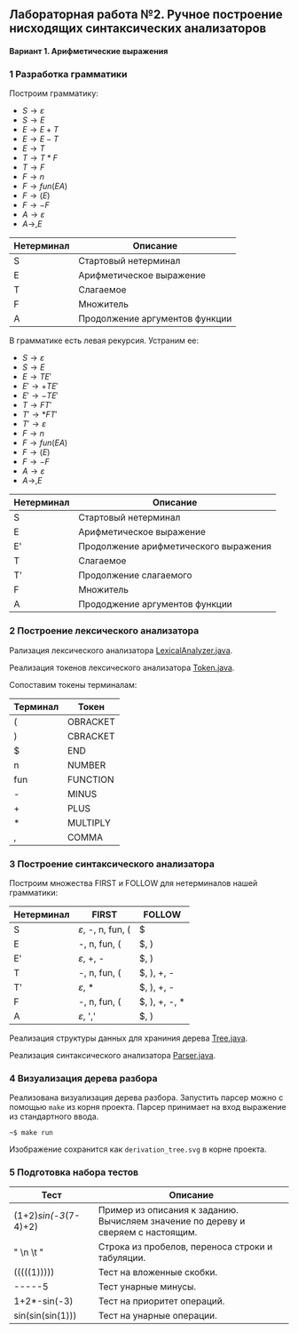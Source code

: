 ## Лабораторная работа №2. Ручное построение нисходящих синтаксических анализаторов

#### Вариант 1. Арифметические выражения

### 1 Разработка грамматики

Построим грамматику:

- $S \rightarrow \varepsilon$
- $S \rightarrow E$
- $E \rightarrow E + T$
- $E \rightarrow E - T$
- $E \rightarrow T$
- $T \rightarrow T * F$
- $T \rightarrow F$
- $F \rightarrow n$
- $F \rightarrow fun(EA)$
- $F \rightarrow (E)$
- $F \rightarrow -F$
- $A \rightarrow \varepsilon$
- $A \rightarrow ,E$

| Нетерминал | Описание                       |
|------------|--------------------------------|
| S          | Стартовый нетерминал           |
| E          | Арифметическое выражение       |
| T          | Слагаемое                      |
| F          | Множитель                      |
| A          | Продолжение аргументов функции |

В грамматике есть левая рекурсия. Устраним ее:

- $S \rightarrow \varepsilon$
- $S \rightarrow E$
- $E \rightarrow TE'$
- $E' \rightarrow +TE'$
- $E' \rightarrow -TE'$
- $T \rightarrow FT'$
- $T' \rightarrow *FT'$
- $T' \rightarrow \varepsilon$
- $F \rightarrow n$
- $F \rightarrow fun(EA)$
- $F \rightarrow (E)$
- $F \rightarrow -F$
- $A \rightarrow \varepsilon$
- $A \rightarrow ,E$

| Нетерминал | Описание                              |
|------------|---------------------------------------|
| S          | Стартовый нетерминал                  |
| E          | Арифметическое выражение              |
| E'         | Продолжение арифметического выражения |
| T          | Слагаемое                             |
| T'         | Продолжение слагаемого                |
| F          | Множитель                             |
| A          | Прододжение аргументов функции        |

### 2 Построение лексического анализатора

Рализация лексического анализатора [LexicalAnalyzer.java](./src/LexicalAnalyzer.java).

Реализация токенов лексического анализатора [Token.java](./src/Token.java).

Сопоставим токены терминалам:

| Терминал | Токен    |
|----------|----------|
| (        | OBRACKET |
| )        | CBRACKET |
| $        | END      |
| n        | NUMBER   |
| fun      | FUNCTION |
| -        | MINUS    |
| +        | PLUS     |
| *        | MULTIPLY |
| ,        | COMMA    |

### 3 Построение синтаксического анализатора

Построим множества FIRST и FOLLOW для нетерминалов нашей грамматики:

| Нетерминал | FIRST                       | FOLLOW        |
|------------|-----------------------------|---------------|
| S          | $\varepsilon$, -, n, fun, ( | $             |
| E          | -, n, fun, (                | $, )          |
| E'         | $\varepsilon$, +, -         | $, )          |
| T          | -, n, fun, (                | $, ), +, -    |
| T'         | $\varepsilon$, *            | $, ), +, -    |
| F          | -, n, fun, (                | $, ), +, -, * |  
| A          | $\varepsilon$, ','          | $, )          |

Реализация структуры данных для храниния дерева [Tree.java](./src/Tree.java).

Реализация синтаксического анализатора [Parser.java](./src/Parser.java).

### 4 Визуализация дерева разбора

Реализована визуализация дерева разбора. Запустить парсер можно с помощью ```make``` из корня проекта. Парсер принимает
на вход выражение из стандартного ввода.

```
~$ make run
```

Изображение сохранится как ```derivation_tree.svg``` в корне проекта.

### 5 Подготовка набора тестов

| Тест                  | Описание                                                                          |
|-----------------------|-----------------------------------------------------------------------------------|
| (1+2)*sin(-3*(7-4)+2) | Пример из описания к заданию. Вычисляем значение по дереву и сверяем с настоящим. |
| "     \n   \t   "     | Строка из пробелов, переноса строки и табуляции.                                  |
| (((((1)))))           | Тест на вложенные скобки.                                                         |
| -----5                | Тест унарные минусы.                                                              |
| 1+2*-sin(-3)          | Тест на приоритет операций.                                                       |
| sin(sin(sin(1)))      | Тест на унарные операции.                                                         |

